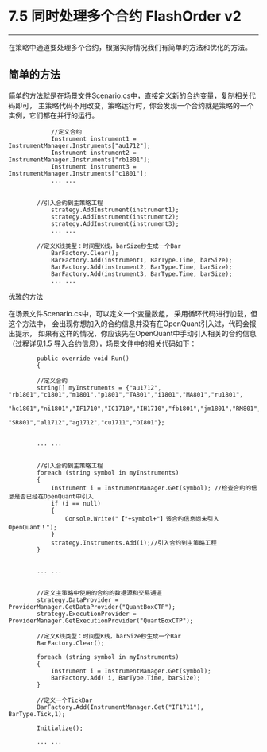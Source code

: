 # 7.5 同时处理多个合约 FlashOrder v2

---

在策略中通道要处理多个合约，根据实际情况我们有简单的方法和优化的方法。

## 简单的方法

简单的方法就是在场景文件Scenario.cs中，直接定义新的合约变量，复制相关代码即可， 主策略代码不用改变，策略运行时，你会发现一个合约就是策略的一个实例，它们都在并行的运行。

```
            //定义合约
            Instrument instrument1 = InstrumentManager.Instruments["au1712"];
            Instrument instrument2 = InstrumentManager.Instruments["rb1801"];
            Instrument instrument3 = InstrumentManager.Instruments["c1801"];
            ... ... 


        //引入合约到主策略工程
            strategy.AddInstrument(instrument1);
            strategy.AddInstrument(instrument2);
            strategy.AddInstrument(instrument3);
            ... ... 

        //定义K线类型：时间型K线，barSize秒生成一个Bar
            BarFactory.Clear();
            BarFactory.Add(instrument1, BarType.Time, barSize);
            BarFactory.Add(instrument2, BarType.Time, barSize);
            BarFactory.Add(instrument3, BarType.Time, barSize);
            ... ...
```

优雅的方法

在场景文件Scenario.cs中，可以定义一个变量数组， 采用循环代码进行加载，但这个方法中， 会出现你想加入的合约信息并没有在OpenQuant引入过，代码会报出提示， 如果有这样的情况，你应该先在OpenQuant中手动引入相关的合约信息（过程详见1.5 导入合约信息），场景文件中的相关代码如下：

```
        public override void Run()
        {
			
		//定义合约
		string[] myInstruments = {"au1712", "rb1801","c1801","m1801","p1801","TA801","i1801","MA801","ru1801", 
		                      "hc1801","ni1801","IF1710","IC1710","IH1710","fb1801","jm1801","RM801","ZC801", 
		                      "SR801","al1712","ag1712","cu1711","OI801"};


		... ... 


		//引入合约到主策略工程
		foreach (string symbol in myInstruments)
		{
			Instrument i = InstrumentManager.Get(symbol); //检查合约的信息是否已经在OpenQuant中引入
			if (i == null)
			{
				Console.Write("【"+symbol+"】该合约信息尚未引入OpenQuant！");
			}
			strategy.Instruments.Add(i);//引入合约到主策略工程
		}
		
		
		... ... 
		
		
		//定义主策略中使用的合约的数据源和交易通道
		strategy.DataProvider = ProviderManager.GetDataProvider("QuantBoxCTP");
		strategy.ExecutionProvider = ProviderManager.GetExecutionProvider("QuantBoxCTP");

		//定义K线类型：时间型K线，barSize秒生成一个Bar
		BarFactory.Clear();
		
		foreach (string symbol in myInstruments)
		{
			Instrument i = InstrumentManager.Get(symbol);
			BarFactory.Add( i, BarType.Time, barSize);
		}
		
		//定义一个TickBar
		BarFactory.Add(InstrumentManager.Get("IF1711"), BarType.Tick,1);
		
		Initialize();
			
		... ... 
```



